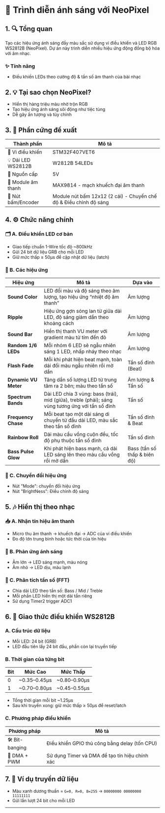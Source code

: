 # 🌈 Trình diễn ánh sáng với NeoPixel

## 1. 🔍 Tổng quan

Tạo các hiệu ứng ánh sáng đầy màu sắc sử dụng vi điều khiển và LED RGB WS2812B (NeoPixel). Dự án này trình diễn nhiều hiệu ứng động đồng bộ hóa với âm nhạc.

### ✨ Tính năng

* Điều khiến LEDs theo cường độ & tần số âm thanh của bài nhạc

## 2. 💡 Tại sao chọn NeoPixel?

* Hiển thị hàng triệu màu nhờ trộn RGB
* Tạo hiệu ứng ánh sáng sôi động như tiệc tùng
* Dễ gây ấn tượng và tùy chỉnh

## 3. 🧰 Phần cứng đề xuất

| Thành phần                      | Mô tả                                                                      |
| ------------------------------- | -------------------------------------------------------------------------- |
| 🧠 Vi điều khiển                | STM32F407VET6                                                              |
| 💡 Dải LED WS2812B              | W2812B 54LEDs                                                              |
| 🔋 Nguồn cấp                    | 5V                                                                         |
| 🎤 Module âm thanh              | MAX9814 - mạch khuếch đại âm thanh                                         |
| 🔘 Nút bấm/Encoder              | Module nút bấm 12x12 (2 cái) - Chuyển chế độ & Điều chỉnh độ sáng          |

## 4. ⚙️ Chức năng chính

### 🗂 A. Điều khiển LED cơ bản

* Giao tiếp chuẩn 1-Wire tốc độ \~800kHz
* Gửi 24 bit dữ liệu GRB cho mỗi LED
* Giữ mức thấp ≥ 50µs để cập nhật dữ liệu (latch)

### 🌟 B. Các hiệu ứng

| **Hiệu ứng**         | **Mô tả**                                                                                        | **Dựa vào**                  |
| -------------------- | ------------------------------------------------------------------------------------------------ | ---------------------------- |
| **Sound Color**      | LED đổi màu và độ sáng theo âm lượng, tạo hiệu ứng “nhiệt độ âm thanh”                           | Âm lượng                     |
| **Ripple**           | Hiệu ứng gợn sóng lan từ giữa dải LED, độ sáng giảm dần theo khoảng cách                         | Âm lượng                     |
| **Sound Bar**        | Hiển thị thanh VU meter với gradient màu từ tím đến đỏ                                           | Âm lượng                     |
| **Random 1/6 LEDs**  | Mỗi nhóm 6 LED sẽ ngẫu nhiên sáng 1 LED, nhấp nháy theo nhạc                                     | Âm lượng                     |
| **Flash Fade**       | Mỗi khi phát hiện beat mạnh, toàn dải đổi màu ngẫu nhiên rồi mờ dần                              | Tần số đỉnh (Beat)           |
| **Dynamic VU Meter** | Tăng dần số lượng LED từ trung tâm ra 2 bên; màu theo tần số                                     | Âm lượng & Tần số            |
| **Spectrum Bands**   | Dải LED chia 3 vùng: bass (trái), mid (giữa), treble (phải); sáng vùng tương ứng với tần số đỉnh | Tần số                       |
| **Frequency Chase**  | Mỗi beat tạo một dải sáng di chuyển từ đầu dải LED, màu sắc theo tần số đỉnh                     | Tần số đỉnh & Beat           |
| **Rainbow Roll**     | Dải màu cầu vồng cuộn đều, tốc độ phụ thuộc tần số đỉnh                                          | Tần số đỉnh                  |
| **Bass Pulse Glow**  | Khi phát hiện bass mạnh, cả dải LED sáng lên theo màu cầu vồng rồi mờ dần                        | Bass (tần số thấp & biên độ) |

### 🔘 C. Chuyển đổi hiệu ứng 

* Nút "Mode": chuyển đổi hiệu ứng
* Nút "BrightNess": Điều chỉnh độ sáng 

## 5. 🎶 Hiển thị theo nhạc 

### 📥 A. Nhận tín hiệu âm thanh

* Micro thu âm thanh → khuếch đại → ADC của vi điều khiển
* Đo độ lớn trung bình hoặc tức thời của tín hiệu

### 🎨 B. Phản ứng ánh sáng

* Âm lớn → LED sáng mạnh, màu nóng
* Âm nhỏ → LED dịu, màu lạnh

### 🧠 C. Phân tích tần số (FFT) 

* Chia dải LED theo tần số: Bass / Mid / Treble
* Mỗi phần LED hiển thị một dải tần riêng
* Sử dụng Timer2 trigger ADC1

## 6. 📢 Giao thức điều khiển WS2812B

### A. Cấu trúc dữ liệu

* Mỗi LED: 24 bit (GRB)
* LED đầu tiên lấy 24 bit đầu, phần còn lại truyền tiếp

### B. Thời gian của từng bit

| Bit | Mức Cao       | Mức Thấp      |
| --- | ------------- | ------------- |
| 0   | \~0.35–0.45µs | \~0.80–0.90µs |
| 1   | \~0.70–0.80µs | \~0.45–0.55µs |

* Tổng thời gian mỗi bit \~1.25µs
* Sau khi truyền xong: giữ mức thấp ≥ 50µs để reset/latch

### C. Phương pháp điều khiển

| Phương pháp    | Mô tả                                                                     |
| -------------- | ------------------------------------------------------------------------- |
| 🛠 Bit-banging  | Điều khiển GPIO thủ công bằng delay (tốn CPU)                             |
| 🔄 DMA + PWM   | Sử dụng Timer và DMA để tạo tín hiệu chính xác                            |

## 7. 🔹 Ví dụ truyền dữ liệu

* Màu xanh dương thuần = `G=0, R=0, B=255` → `00000000 00000000 11111111`
* Gửi lần lượt 24 bit cho mỗi LED

---

